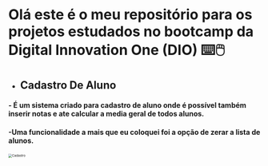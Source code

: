 # Olá este é o meu repositório para os projetos estudados no bootcamp da Digital Innovation One (DIO) :keyboard::computer_mouse:

- ## Cadastro De Aluno

####         - É um sistema criado para cadastro de aluno onde é possível também inserir notas e ate calcular a media geral de todos alunos.

####        -Uma funcionalidade a mais que eu coloquei foi a opção de zerar a lista de alunos.

<img src="https://lh6.googleusercontent.com/Qs7YB0a3uSi6ugvqPRf3oJGfT4G9ybHYVd_2z7ypcrwn22XNOpNJz5aVr_Z1_sycQWK6ztvYyLCV61Nfgru6=w1920-h942-rw" alt="Cadastro" style="zoom:45%;" />
